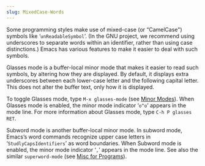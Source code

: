 ```yaml
---
slug: MixedCase-Words
---
```


Some programming styles make use of mixed-case (or “CamelCase") symbols like ‘`unReadableSymbol`’. (In the GNU project, we recommend using underscores to separate words within an identifier, rather than using case distinctions.) Emacs has various features to make it easier to deal with such symbols.

Glasses mode is a buffer-local minor mode that makes it easier to read such symbols, by altering how they are displayed. By default, it displays extra underscores between each lower-case letter and the following capital letter. This does not alter the buffer text, only how it is displayed.

To toggle Glasses mode, type `M-x glasses-mode` (see [Minor Modes](/docs/emacs/Minor-Modes)). When Glasses mode is enabled, the minor mode indicator ‘`o^o`’ appears in the mode line. For more information about Glasses mode, type `C-h P glasses RET`.

Subword mode is another buffer-local minor mode. In subword mode, Emacs’s word commands recognize upper case letters in ‘`StudlyCapsIdentifiers`’ as word boundaries. When Subword mode is enabled, the minor mode indicator ‘`,`’ appears in the mode line. See also the similar `superword-mode` (see [Misc for Programs](/docs/emacs/Misc-for-Programs)).
